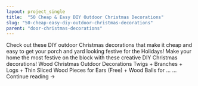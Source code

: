 ```yaml
---
layout: project_single
title:  "50 Cheap & Easy DIY Outdoor Christmas Decorations"
slug: "50-cheap-easy-diy-outdoor-christmas-decorations"
parent: "door-christmas-decorations"
---
```

Check out these DIY outdoor Christmas decorations that make it cheap and easy to get your porch and yard looking festive for the Holidays! Make your home the most festive on the block with these creative DIY Christmas decorations! Wood Christmas Outdoor Decorations Twigs + Branches + Logs + Thin Sliced Wood Pieces for Ears (Free) + Wood Balls for … … Continue reading →